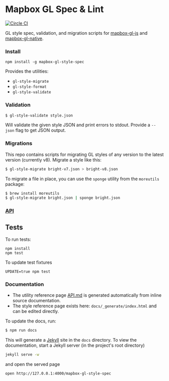 # Mapbox GL Spec & Lint

[![Circle CI](https://circleci.com/gh/mapbox/mapbox-gl-style-spec.svg?style=svg)](https://circleci.com/gh/mapbox/mapbox-gl-style-spec)

GL style spec, validation, and migration scripts for [mapbox-gl-js](https://github.com/mapbox/mapbox-gl-js) and
[mapbox-gl-native](https://github.com/mapbox/mapbox-gl-native).

### Install

    npm install -g mapbox-gl-style-spec

Provides the utilities:

* `gl-style-migrate`
* `gl-style-format`
* `gl-style-validate`

### Validation

```bash
$ gl-style-validate style.json
```

Will validate the given style JSON and print errors to stdout. Provide a
`--json` flag to get JSON output.

### Migrations

This repo contains scripts for migrating GL styles of any version to the latest version
(currently v8). Migrate a style like this:

```bash
$ gl-style-migrate bright-v7.json > bright-v8.json
```

To migrate a file in place, you can use the `sponge` utility from the `moreutils` package:

```bash
$ brew install moreutils
$ gl-style-migrate bright.json | sponge bright.json
```

### [API](API.md)

## Tests

To run tests:

    npm install
    npm test

To update test fixtures

    UPDATE=true npm test

### Documentation

* The utility reference page [API.md](API.md) is generated automatically from inline source documentation.
* The style reference page exists here: `docs/_generate/index.html` and can be edited directly.


To update the docs, run:

```sh
$ npm run docs
```

This will generate a [Jekyll](http://jekyllrb.com) site in the `docs` directory.
To view the documentation, start a Jekyll server (in the project's root directory)

```bash
jekyll serve -w
```

and open the served page

```bash
open http://127.0.0.1:4000/mapbox-gl-style-spec
```

